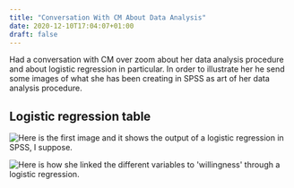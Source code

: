 ```yaml
---
title: "Conversation With CM About Data Analysis"
date: 2020-12-10T17:04:07+01:00
draft: false
---
```



Had a conversation with CM over zoom about her data analysis procedure and about logistic regression in particular. In order to illustrate her he send some images of what she has been creating in SPSS as art of her data analysis procedure. 

## Logistic regression table 

![Here](images/201210-cms-logistic-regression-table) is the first image and it shows the output of a logistic regression in SPSS, I suppose.

![Here](images/201210-cms-logistic-regression-table) is how she linked the different variables to 'willingness' through a logistic regression. 



